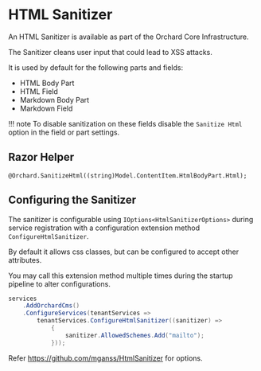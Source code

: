 # HTML Sanitizer

An HTML Sanitizer is available as part of the Orchard Core Infrastructure.

The Sanitizer cleans user input that could lead to XSS attacks.

It is used by default for the following parts and fields:

- HTML Body Part
- HTML Field
- Markdown Body Part
- Markdown Field

!!! note
    To disable sanitization on these fields disable the `Sanitize Html` option in the field or part settings.

## Razor Helper

`@Orchard.SanitizeHtml((string)Model.ContentItem.HtmlBodyPart.Html);`

## Configuring the Sanitizer

The sanitizer is configurable using `IOptions<HtmlSanitizerOptions>` during service registration with a configuration 
extension method `ConfigureHtmlSanitizer`.

By default it allows css classes, but can be configured to accept other attributes.

You may call this extension method multiple times during the startup pipeline to alter configurations.

```csharp
services
    .AddOrchardCms()
    .ConfigureServices(tenantServices =>
        tenantServices.ConfigureHtmlSanitizer((sanitizer) =>
            {
                sanitizer.AllowedSchemes.Add("mailto");
            }));
```

Refer https://github.com/mganss/HtmlSanitizer for options.
